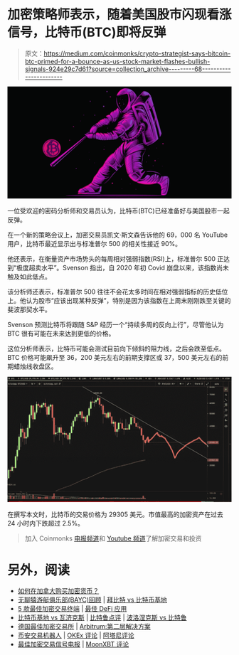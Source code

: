 # 加密策略师表示，随着美国股市闪现看涨信号，比特币(BTC)即将反弹

> 原文：<https://medium.com/coinmonks/crypto-strategist-says-bitcoin-btc-primed-for-a-bounce-as-us-stock-market-flashes-bullish-signals-924e29c7d61?source=collection_archive---------68----------------------->

![](img/6e11884a1d26175eaa6e4e44a2b533e2.png)

一位受欢迎的密码分析师和交易员认为，比特币(BTC)已经准备好与美国股市一起反弹。

在一个新的策略会议上，加密交易员凯文·斯文森告诉他的 69，000 名 YouTube 用户，比特币最近显示出与标准普尔 500 的相关性接近 90%。

他还表示，在衡量资产市场势头的每周相对强弱指数(RSI)上，标准普尔 500 正达到“极度超卖水平”。Svenson 指出，自 2020 年初 Covid 崩盘以来，该指数尚未触及如此低点。

该分析师还表示，标准普尔 500 往往不会花太多时间在相对强弱指标的历史低位上。他认为股市“应该出现某种反弹”，特别是因为该指数在上周末刚刚跌至关键的斐波那契水平。

Svenson 预测比特币将跟随 S&P 经历一个“持续多周的反向上行”，尽管他认为 BTC 很有可能在未来达到更低的价格。

这位分析师表示，比特币可能会测试目前向下倾斜的阻力线，之后会跌至低点。BTC 价格可能飙升至 36，200 美元左右的前期支撑区或 37，500 美元左右的前期蜡烛线收盘区。

![](img/d3f82183b8195ee78e0a2a9b7329f1fa.png)

在撰写本文时，比特币的交易价格为 29305 美元。市值最高的加密资产在过去 24 小时内下跌超过 2.5%。

> 加入 Coinmonks [电报频道](https://t.me/coincodecap)和 [Youtube 频道](https://www.youtube.com/c/coinmonks/videos)了解加密交易和投资

# 另外，阅读

*   [如何在加拿大购买加密货币？](https://coincodecap.com/how-to-buy-cryptocurrency-in-canada)
*   [无聊猿游艇俱乐部(BAYC)回顾](https://coincodecap.com/bored-ape-yacht-club-bayc-review) | [拜比特 vs 比特币基地](https://coincodecap.com/bybit-vs-coinbase)
*   [5 款最佳加密交易终端](https://coincodecap.com/crypto-trading-terminals) | [最佳 DeFi 应用](https://coincodecap.com/best-defi-apps)
*   [比特币基地 vs 瓦济克斯](https://coincodecap.com/coinbase-vs-wazirx) | [比特鲁点评](https://coincodecap.com/bitrue-review) | [波洛涅克斯 vs 比特鲁](https://coincodecap.com/poloniex-vs-bittrex)
*   [德国最佳加密交易所](https://coincodecap.com/crypto-exchanges-in-germany) | [Arbitrum:第二层解决方案](https://coincodecap.com/arbitrum)
*   [币安交易机器人](/coinmonks/binance-trading-bots-d0d57bb62c4c) | [OKEx 评论](/coinmonks/okex-review-6b369304110f) | [阿塔尼评论](https://coincodecap.com/atani-review)
*   [最佳加密交易信号电报](/coinmonks/best-crypto-signals-telegram-5785cdbc4b2b) | [MoonXBT 评论](/coinmonks/moonxbt-review-6e4ab26d037)